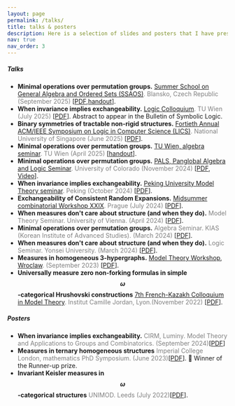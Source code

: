 ```yaml
---
layout: page
permalink: /talks/
title: talks & posters
description: Here is a selection of slides and posters that I have presented at conferences or seminars. Please email me if you would like the slides or notes from any talk that I haven't uploaded on this site yet.
nav: true
nav_order: 3
---
```


##### **Talks**
* **Minimal operations over permutation groups.** <span style="color:gray">
[Summer School on General Algebra and Ordered Sets (SSAOS)](https://www.karlin.mff.cuni.cz/~ssaos/program.html). Blansko, Czech Republic (September 2025)
</span>[[PDF](http://paolomarimon.github.io/assets/pdf/talks/SSAOS.pdf),[handout](http://paolomarimon.github.io/assets/pdf/talks/SSAOS_Handour2025.pdf)].
* **When invariance implies exchangeability.** <span style="color:gray">
[Logic Colloquium](https://www.colloquium.co/lc2025). TU Wien (July 2025)
</span>[[PDF](http://paolomarimon.github.io/assets/pdf/talks/LC2025_talk.pdf)]. Abstract to appear in the Bulletin of Symbolic Logic.
* **Binary symmetries of tractable non-rigid structures.** <span style="color:gray">
[Fortieth Annual ACM/IEEE Symposium on
Logic in Computer Science (LICS)](https://www.ti.inf.uni-due.de/misc/lics2025/programme-lics25.html). National University of Singapore (June 2025)
</span>[[PDF](http://paolomarimon.github.io/assets/pdf/talks/LICS_2025_talk.pdf)].
* **Minimal operations over permutation groups.** <span style="color:gray">
[TU Wien, algebra seminar](https://www.dmg.tuwien.ac.at/fg1/FG1Seminar/Abstracts/20250404.html). TU Wien (April 2025)
</span>[[handout](http://paolomarimon.github.io/assets/pdf/talks/TALKTUSHEET2025.pdf)].
* **Minimal operations over permutation groups.** <span style="color:gray">
[PALS, Panglobal Algebra and Logic Seminar](https://math.colorado.edu/algebralogic/paolo-marimon1.html). University of Colorado (November 2024)
</span>[[PDF](http://paolomarimon.github.io/assets/pdf/talks/PALS_2024NOV.pdf), [Video](https://youtu.be/RO60Z__JHkE)].
* **When invariance implies exchangeability.** <span style="color:gray">
[Peking University Model Theory seminar](http://faculty.bicmr.pku.edu.cn/~kyle/pkuMTS.html). Peking (October 2024)
</span>[[PDF](http://paolomarimon.github.io/assets/pdf/talks/PKU2024.pdf)].
* **Exchangeability of Consistent Random Expansions.** <span style="color:gray">
[Midsummer combinatorial Workshop XXIX](https://www.mff.cuni.cz/en/kam/events/mcw/mcw-2024). Prague (July 2024)
</span>[[PDF](http://paolomarimon.github.io/assets/pdf/talks/MidsummerCombinatorics2024.pdf)].
* **When measures don't care about structure (and when they do).** <span style="color:gray">
Model Theory Seminar. University of Vienna. (April 2024)
</span>[[PDF](http://paolomarimon.github.io/assets/pdf/talks/Vienna_talk_2024.pdf)].
* **Minimal operations over permutation groups.** <span style="color:gray">
Algebra Seminar. KIAS (Korean Institute of Advanced Studies). (March 2024)
</span>[[PDF](http://paolomarimon.github.io/assets/pdf/talks/KIAS_talk_2024.pdf)].
* **When measures don't care about structure (and when they do).** <span style="color:gray">
Logic Seminar. Yonsei University. (March 2024)
</span>[[PDF](http://paolomarimon.github.io/assets/pdf/talks/Yonsei_talk_2024.pdf)].
* **Measures in homogeneous 3-hypergraphs.** <span style="color:gray">
[Model Theory Workshop, Wroclaw](https://www.math.uni.wroc.pl/~pkowa/work23.html). (September 2023)
</span>[[PDF](http://paolomarimon.github.io/assets/pdf/talks/Wroclaw_talk.pdf)].
* **Universally measure zero non-forking formulas in
simple $$\omega $$-categorical Hrushovski constructions** <span style="color:gray"> [7th French-Kazakh Colloquium in Model Theory](http://math.univ-lyon1.fr/homes-www/wagner/7CFK/7CFK.html). Institut
Camille Jordan, Lyon.(November 2022) </span>[[PDF](http://paolomarimon.github.io/assets/pdf/talks/LYON_talk_2022.pdf)].

##### **Posters**
* **When invariance implies exchangeability.** <span style="color:gray"> CIRM, Luminy. Model Theory and Applications to Groups and Combinatorics. (September 2024)</span>[[PDF](http://paolomarimon.github.io/assets/pdf/posters/LUMINY.pdf)]
* **Measures in ternary homogeneous structures** <span style="color:gray">Imperial College London, mathematics PhD Symposium. (June 2023)</span>[[PDF](http://paolomarimon.github.io/assets/pdf/posters/TERNARY_poster.pdf)]. :tada: Winner of the Runner-up prize.
* **Invariant Keisler measures in $$\omega$$-categorical structures**  <span style="color:gray"> UNIMOD. Leeds (July 2022)</span>[[PDF](http://paolomarimon.github.io/assets/pdf/posters/UNIMOD_poster.pdf)].

